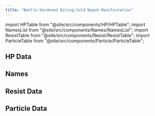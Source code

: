 ```yaml
---
title: "Battle-Hardened Biting-Cold Wayob Manifestation"
---
```


import HPTable from "@site/src/components/HP/HPTable";
import NamesList from "@site/src/components/Names/NamesList";
import ResistTable from "@site/src/components/Resist/ResistTable";
import ParticleTable from "@site/src/components/Particle/ParticleTable";

## HP Data

<HPTable item_key="battlehardenedbitingcoldwayobmanifestation" data_src="enemy" />

## Names

<NamesList item_key="battlehardenedbitingcoldwayobmanifestation" data_src="enemy" />

## Resist Data

<ResistTable item_key="battlehardenedbitingcoldwayobmanifestation" data_src="enemy" />

## Particle Data

<ParticleTable item_key="battlehardenedbitingcoldwayobmanifestation" data_src="enemy" />